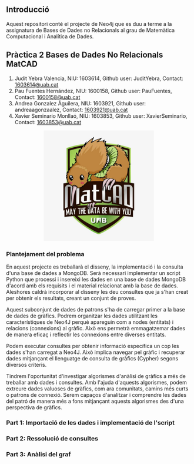 ## Introducció 
Aquest repositori conté el projecte de Neo4j que es duu a terme a la assignatura de Bases de Dades no Relacionals al grau de Matemàtica Computacional i Analítica de Dades.
## Pràctica 2 Bases de Dades No Relacionals MatCAD
1. Judit Yebra Valencia, NIU: 1603614, Github user: JuditYebra, Contact: 1603614@uab.cat 
2. Pau Fuentes Hernández, NIU: 1600158, Github user: PauFuentes, Contact: 1600158@uab.cat 
3. Andrea Gonzalez Aguilera, NIU: 1603921, Github user: andreaagonzaalez, Contact: 1603921@uab.cat
4. Xavier Seminario Monllaó, NIU: 1603853, Github user: XavierSeminario, Contact: 1603853@uab.cat

<p align="center">
<img src="https://github.com/PauFuentes/Projecte_MongoDB_Grup08/blob/master/logo.jpg", widht="300", height="300">
</p>

### Plantejament del problema
En aquest projecte es treballarà el disseny, la implementació i la consulta d'una base de dades a MongoDB. Serà necessari implementar un script Python que processi i insereixi les dades en una base de dades MongoDB d'acord amb els requisits i el material relacionat amb la base de dades. Aleshores caldrà incorporar al disseny les deu consultes que ja s'han creat per obtenir els resultats, creant un conjunt de proves.

Aquest subconjunt de dades de patrons s'ha de carregar primer a la base de dades de gràfics. Podrem organitzar les dades utilitzant les característiques de Neo4J perquè apareguin com a nodes (entitats) i relacions (connexions) al gràfic. Això ens permetrà emmagatzemar dades de manera eficaç i reflectir les connexions entre diverses entitats.

Podem executar consultes per obtenir informació específica un cop les dades s'han carregat a Neo4J. Això implica navegar pel gràfic i recuperar dades mitjançant el llenguatge de consulta de gràfics (Cypher) segons diversos criteris.

Tindrem l'oportunitat d'investigar algorismes d'anàlisi de gràfics a més de treballar amb dades i consultes. Amb l'ajuda d'aquests algorismes, podem extreure dades valuoses de gràfics, com ara comunitats, camins més curts o patrons de connexió. Serem capaços d'analitzar i comprendre les dades del patró de manera més a fons mitjançant aquests algorismes des d'una perspectiva de gràfics.

### Part 1: Importació de les dades i implementació de l'script

### Part 2: Ressolució de consultes

### Part 3: Anàlisi del graf

